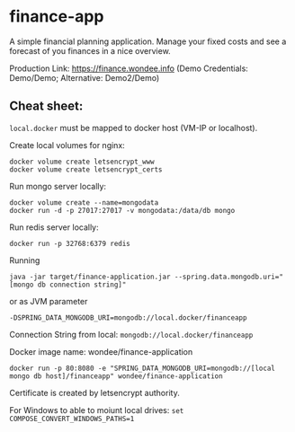 # finance-app

A simple financial planning application. Manage your fixed costs and see a forecast of you finances in a nice overview.


Production Link: https://finance.wondee.info  (Demo Credentials: Demo/Demo; Alternative: Demo2/Demo)

## Cheat sheet:

`local.docker` must be mapped to docker host (VM-IP or localhost). 

Create local volumes for nginx:

```
docker volume create letsencrypt_www
docker volume create letsencrypt_certs
```

Run mongo server locally:

```
docker volume create --name=mongodata
docker run -d -p 27017:27017 -v mongodata:/data/db mongo
```

Run redis server locally:
```
docker run -p 32768:6379 redis
```

Running
```
java -jar target/finance-application.jar --spring.data.mongodb.uri="[mongo db connection string]"
```
or as JVM parameter
```
-DSPRING_DATA_MONGODB_URI=mongodb://local.docker/financeapp
```

Connection String from local: `mongodb://local.docker/financeapp`

Docker image name: wondee/finance-application

```
docker run -p 80:8080 -e "SPRING_DATA_MONGODB_URI=mongodb://[local mongo db host]/financeapp" wondee/finance-application
```

Certificate is created by letsencrypt authority.

For Windows to able to moiunt local drives: `set COMPOSE_CONVERT_WINDOWS_PATHS=1`
